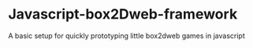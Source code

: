 # Javascript-box2Dweb-framework
A basic setup for quickly prototyping little box2dweb games in javascript
